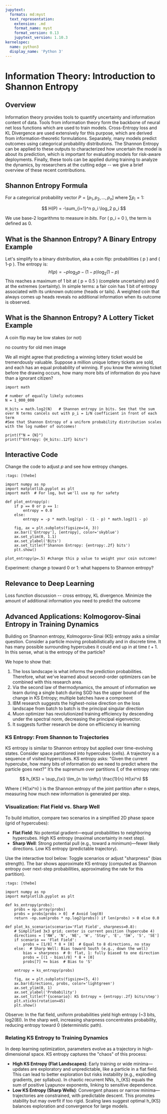 ```yaml
---
jupytext:
  formats: md:myst
  text_representation:
    extension: .md
    format_name: myst
    format_version: 0.13
    jupytext_version: 1.10.3
kernelspec:
  name: python3
  display_name: 'Python 3'
---
```


# Information Theory: Introduction to Shannon Entropy

## Overview
Information theory provides tools to quantify uncertainty and information content of data. Tools from information theory form the backbone of neural net loss functions which are used to train models. Cross-Entropy loss and KL Divergence are used extensively for this purpose, which are derived from information-theoretic formulations. Separately, many models predict outcomes using categorical probability distributions. The Shannon Entropy can be applied to these outputs to characterized how uncertain the model is about its prediction, which is important for evaluating models for risk-aware deployments. Finally, these tools can be applied during training to analyze the dynamics, by researchers at the cutting edge -- we give a brief overview of these recent contributions.

## Shannon Entropy Formula
For a categorical probability vector $P = [p_1, p_2, \dots, p_n]$ where $\sum p_i = 1$:

$$
H(P) = -\sum_{i=1}^n p_i \log_2 p_i
$$

We use base-2 logarithms to measure in *bits*. For \( p_i = 0 \), the term is defined as 0.

## What is the Shannon Entropy? A Binary Entropy Example
Let's simplify to a binary distribution, aka a coin flip: probabilities \( p \) and \( 1-p \). The entropy is:
$$
H(p) = -p \log_2 p - (1-p) \log_2 (1-p)
$$
This reaches a maximum of 1 bit at \( p = 0.5 \) (complete uncertainty) and 0 at the extremes (certainty). In simple terms: a fair coin has 1 bit of entropy associated with its unknown outcome (heads or tails). A weighted coin that always comes up heads reveals no additional information when its outcome is observed.

## What is the Shannon Entropy? A Lottery Ticket Example

A coin flip may be low stakes (or not)

no country for old men image

We all might agree that predicting a winning lottery ticket would be tremendously valuable. Suppose a million unique lottery tickets are sold, and each has an equal probability of winning. If you know the winning ticket before the drawing occurs, how many more bits of information do you have than a ignorant citizen?

```{code-cell} python
import math

# number of equally likely outcomes
N = 1_000_000

H_bits = math.log2(N)   # Shannon entropy in bits. See that the sum over N terms cancels out with p_i = 1/N coefficient in front of each term
#See that Shannon Entropy of a uniform probability distribution scales with the log number of outcomes!

print(f"N = {N}")
print(f"Entropy: {H_bits:.12f} bits")
```

## Interactive Code
Change the code to adjust $p$ and see how entropy changes.

```{code-cell} python
:tags: [thebe]

import numpy as np
import matplotlib.pyplot as plt
import math  # For log, but we'll use np for safety

def plot_entropy(p):
    if p == 0 or p == 1:
        entropy = 0.0
    else:
        entropy = -p * math.log2(p) - (1 - p) * math.log2(1 - p)
    
    fig, ax = plt.subplots(figsize=(4, 3))
    ax.bar(['Entropy'], [entropy], color='skyblue')
    ax.set_ylim(0, 1.1)
    ax.set_ylabel('Bits')
    ax.set_title(f'Shannon Entropy: {entropy:.2f} bits')
    plt.show()

plot_entropy(p=.5) #change this p value to weight your coin outcome!
```

Experiment: change p toward 0 or 1: what happens to Shannon entropy?

## Relevance to Deep Learning
Loss function discussion -- cross entropy, KL divergence. Minimize the amount of additional information you need to predict the outcome

## Advanced Applications: Kolmogorov-Sinai Entropy in Training Dynamics

Building on Shannon entropy, Kolmogorov-Sinai (KS) entropy asks a similar question. Consider a particle moving probabilistically and in discrete time. It has many possible surrounding hypercubes it could end up in at time $t+1$. In this sense, what is the entropy of the particle?

We hope to show that:
1. The loss landscape is what informs the prediction probabilities. Therefore, what we've learned about second-order optimizers can be combined with this research area.
2. Via the second law of thermodynamics, the amount of information we learn during a single batch during SGD has the upper bound of the change in KS Entropy; multiple batches have a component
3. IBM research suggests the highest-noise direction on the loss landscape from batch to batch is the principal singular direction
4. Muon optimizer has revolutionized training efficiency by descending under the spectral norm, decreasing the principal eigenvector.
3. It suggests further research be done on effiiciency in learning

### KS Entropy: From Shannon to Trajectories
KS entropy is similar to Shannon entropy but applied over time-evolving states. Consider space partitioned into hypercubes (cells). A trajectory is a sequence of visited hypercubes. KS entropy asks: "Given the current hypercube, how many bits of information do we need to predict where the particle goes next?" It’s the supremum over partitions ξ of the entropy rate:


$$
h_{KS} = \sup_{\xi} \lim_{n \to \infty} \frac{1}{n} H(\xi^n)
$$

Where \( H(\xi^n) \) is the Shannon entropy of the joint partition after n steps, measuring how much new information is generated per step.

### Visualization: Flat Field vs. Sharp Well
To build intuition, compare two scenarios in a simplified 2D phase space (grid of hypercubes):
- **Flat Field**: No potential gradient—equal probabilities to neighboring hypercubes. High KS entropy (maximal uncertainty in next step).
- **Sharp Well**: Strong potential pull (e.g., toward a minimum)—fewer likely directions. Low KS entropy (predictable trajectory).

Use the interactive tool below: Toggle scenarios or adjust "sharpness" (bias strength). The bar shows approximate KS entropy (computed as Shannon entropy over next-step probabilities, approximating the rate for this partition).

```{code-cell} python
:tags: [thebe]

import numpy as np
import matplotlib.pyplot as plt

def ks_entropy(probs):
    probs = np.array(probs)
    probs = probs[probs > 0]  # Avoid log(0)
    return -np.sum(probs * np.log2(probs)) if len(probs) > 0 else 0.0

def plot_ks_scenario(scenario='Flat Field', sharpness=0.8):
    # Simplified 3x3 grid; center is current position (hypercube 4)
    directions = ['NW', 'N', 'NE', 'W', 'Stay', 'E', 'SW', 'S', 'SE']
    if scenario == 'Flat Field':
        probs = [1/8] * 8 + [0]  # Equal to 8 directions, no stay
    else:  # Sharp Well: Bias toward South (e.g., down the well)
        bias = sharpness  # 0: flat, 1: fully biased to one direction
        probs = [(1 - bias)/8] * 8 + [0]
        probs[7] += bias  # Bias to 'S'
    
    entropy = ks_entropy(probs)
    
    fig, ax = plt.subplots(figsize=(5, 4))
    ax.bar(directions, probs, color='lightgreen')
    ax.set_ylim(0, 1)
    ax.set_ylabel('Probability')
    ax.set_title(f'{scenario}: KS Entropy ≈ {entropy:.2f} bits/step')
    plt.xticks(rotation=45)
    plt.show()
```

Observe: In the flat field, uniform probabilities yield high entropy (~3 bits, log2(8)). In the sharp well, increasing sharpness concentrates probability, reducing entropy toward 0 (deterministic path).

### Relating KS Entropy to Training Dynamics
In deep learning optimization, parameters evolve as a trajectory in high-dimensional space. KS entropy captures the "chaos" of this process:
- **High KS Entropy (Flat Landscapes)**: Early training or wide minima—updates are exploratory and unpredictable, like a particle in a flat field. This can lead to better exploration but risks instability (e.g., exploding gradients, per syllabus). In chaotic recurrent NNs, h_{KS} equals the sum of positive Lyapunov exponents, linking to sensitive dependence.
- **Low KS Entropy (Sharp Wells)**: Convergent phases or narrow minima—trajectories are constrained, with predictable descent. This promotes stability but may overfit if too rigid. Scaling laws suggest optimal h_{KS} balances exploration and convergence for large models.
